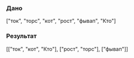 ### Дано ###

["ток", "торс", "кот", "рост", "фывап", "Кто"]

### Результат ###

[["ток", "кот", "Кто"], ["рост", "торс"], ["фывап"]]